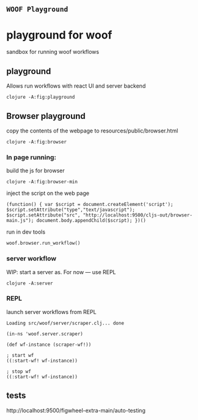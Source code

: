 ## `WOOF Playground`

# playground for woof

sandbox for running woof workflows
 

## playground

Allows run workflows with react UI and server backend

    clojure -A:fig:playground

## Browser playground

copy the contents of the webpage to resources/public/browser.html

    clojure -A:fig:browser 

### In page running: 

build the js for browser

    clojure -A:fig:browser-min

inject the script on the web page

    (function() { var $script = document.createElement('script'); $script.setAttribute("type","text/javascript"); $script.setAttribute("src", "http://localhost:9500/cljs-out/browser-main.js"); document.body.appendChild($script); })()

run in dev tools 

    woof.browser.run_workflow()


### server workflow

WIP: start a server as. For now — use REPL

    clojure -A:server 


### REPL

launch server workflows from REPL

    Loading src/woof/server/scraper.clj... done

    (in-ns 'woof.server.scraper)
    
    (def wf-instance (scraper-wf!))

    ; start wf 
    ((:start-wf! wf-instance))

    ; stop wf
    ((:start-wf! wf-instance))

## tests

http://localhost:9500/figwheel-extra-main/auto-testing


